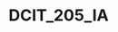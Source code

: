 # DCIT_205_IA


<!-- INTRODUCTION AND PURPOSE OF THE WEBSITE -->
<!--This website is to improve the skills of my html, css and javascript skills. In building the 10-page website, I was able to learn things regarding each language and I have been able to improve>


<!-- DETAILED INSTRUCTIONS ON HOW TO CLONE AND SET UP THE PROJECT>
<!--Visit github.com>
<!--Search qwaminajacob on the search tab>
<!-->